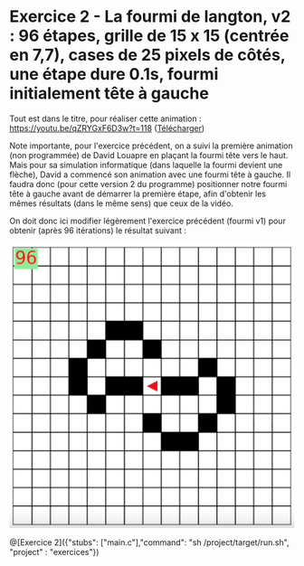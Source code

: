 # Exercice 2 - La fourmi de langton, v2 : 96 étapes, grille de 15 x 15 (centrée en 7,7), cases de 25 pixels de côtés, une étape dure 0.1s, fourmi initialement tête à gauche

Tout est dans le titre, pour réaliser cette animation : https://youtu.be/qZRYGxF6D3w?t=118 ([Télécharger](https://github.com/pworontzoff/playground-AnimPaper-Ant-Enonces/blob/master/markdowns/videos/animEx2.mp4?raw=true))

Note importante, pour l'exercice précédent, on a suivi la première animation (non programmée) de David Louapre en plaçant la fourmi tête vers le haut. Mais pour sa simulation informatique (dans laquelle la fourmi devient une flèche), David a commencé son animation avec une fourmi tête à gauche. Il faudra donc (pour cette version 2 du programme) positionner notre fourmi tête à gauche avant de démarrer la première étape, afin d'obtenir les mêmes résultats (dans le même sens) que ceux de la vidéo.

On doit donc ici modifier légèrement l'exercice précédent (fourmi v1) pour obtenir (après 96 itérations) le résultat suivant :

![fourmi2](img/ex2.png)

@[Exercice 2]({"stubs": ["main.c"],"command": "sh /project/target/run.sh", "project" : "exercices"})
